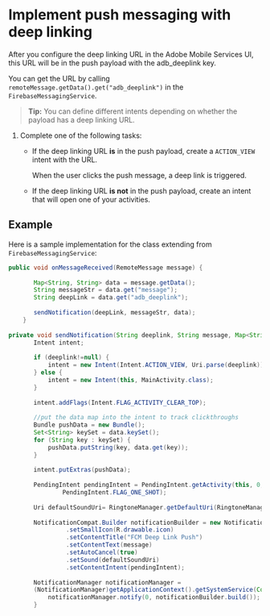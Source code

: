 # Implement push messaging with deep linking

After you configure the deep linking URL in the Adobe Mobile Services UI, this URL will be in the push payload with the adb_deeplink key.

You can get the URL by calling `remoteMessage.getData().get("adb_deeplink")` in the `FirebaseMessagingService`.

> **Tip:** You can define different intents depending on whether the payload has a deep linking URL.

1. Complete one of the following tasks:

    * If the deep linking URL **is** in the push payload, create a `ACTION_VIEW` intent with the URL.

      When the user clicks the push message, a deep link is triggered. 

    * If the deep linking URL **is not** in the push payload, create an intent that will open one of your activities.

## Example

Here is a sample implementation for the class extending from `FirebaseMessagingService`: 

```java
public void onMessageReceived(RemoteMessage message) { 
 
       Map<String, String> data = message.getData(); 
       String messageStr = data.get("message"); 
       String deepLink = data.get("adb_deeplink"); 
 
       sendNotification(deepLink, messageStr, data); 
    } 
 
private void sendNotification(String deeplink, String message, Map<String, String> data) { 
       Intent intent; 
 
       if (deeplink!=null) { 
           intent = new Intent(Intent.ACTION_VIEW, Uri.parse(deeplink)); 
       } else { 
           intent = new Intent(this, MainActivity.class); 
       } 
 
       intent.addFlags(Intent.FLAG_ACTIVITY_CLEAR_TOP); 
 
       //put the data map into the intent to track clickthroughs 
       Bundle pushData = new Bundle(); 
       Set<String> keySet = data.keySet(); 
       for (String key : keySet) { 
           pushData.putString(key, data.get(key)); 
       } 
 
       intent.putExtras(pushData); 
 
       PendingIntent pendingIntent = PendingIntent.getActivity(this, 0, intent, 
               PendingIntent.FLAG_ONE_SHOT); 
 
       Uri defaultSoundUri= RingtoneManager.getDefaultUri(RingtoneManager.TYPE_NOTIFICATION); 
 
       NotificationCompat.Builder notificationBuilder = new NotificationCompat.Builder(this) 
                .setSmallIcon(R.drawable.icon) 
                .setContentTitle("FCM Deep Link Push") 
                .setContentText(message) 
                .setAutoCancel(true) 
                .setSound(defaultSoundUri) 
                .setContentIntent(pendingIntent); 
 
       NotificationManager notificationManager =  
       (NotificationManager)getApplicationContext().getSystemService(Context.NOTIFICATION_SERVICE); 
           notificationManager.notify(0, notificationBuilder.build()); 
       } 

```
